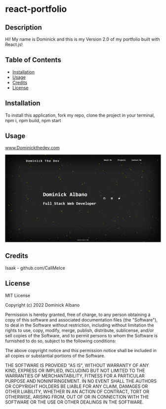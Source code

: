 # react-portfolio

## Description

Hi! My name is Dominick and this is my Version 2.0 of my portfolio built with React.js!

## Table of Contents



- [Installation](#installation)
- [Usage](#usage)
- [Credits](#credits)
- [License](#license)

## Installation

To install this application, fork my repo, clone the project in your terminal, npm i, npm build, npm start

## Usage

www.Dominickthedev.com

![alt text](./src/assets/dominickthedev.png)

## Credits

Isaak - github.com/CallMeIce

## License

MIT License

Copyright (c) 2022 Dominick Albano

Permission is hereby granted, free of charge, to any person obtaining a copy
of this software and associated documentation files (the "Software"), to deal
in the Software without restriction, including without limitation the rights
to use, copy, modify, merge, publish, distribute, sublicense, and/or sell
copies of the Software, and to permit persons to whom the Software is
furnished to do so, subject to the following conditions:

The above copyright notice and this permission notice shall be included in all
copies or substantial portions of the Software.

THE SOFTWARE IS PROVIDED "AS IS", WITHOUT WARRANTY OF ANY KIND, EXPRESS OR
IMPLIED, INCLUDING BUT NOT LIMITED TO THE WARRANTIES OF MERCHANTABILITY,
FITNESS FOR A PARTICULAR PURPOSE AND NONINFRINGEMENT. IN NO EVENT SHALL THE
AUTHORS OR COPYRIGHT HOLDERS BE LIABLE FOR ANY CLAIM, DAMAGES OR OTHER
LIABILITY, WHETHER IN AN ACTION OF CONTRACT, TORT OR OTHERWISE, ARISING FROM,
OUT OF OR IN CONNECTION WITH THE SOFTWARE OR THE USE OR OTHER DEALINGS IN THE
SOFTWARE.
